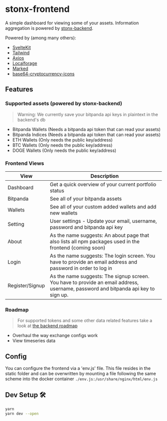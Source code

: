 # stonx-frontend

A simple dashboard for viewing some of your assets.
Information aggregation is powered by [stonx-backend](https://github.com/nicolaiort/stonx-backend).

Powered by (among many others):
* [SvelteKit](https://kit.svelte.dev/)
* [Tailwind](https://tailwindcss.com/)
* [Axios](https://axios-http.com/)
* [Localforage](https://localforage.github.io/localForage/)
* [Marked](https://marked.js.org/)
* [base64-cryptocurrency-icons](https://github.com/onramper/small-open-datasets/tree/master/base64-cryptocurrency-icons#readme)

## Features
### Supported assets (powered by stonx-backend)
> Warning: We currently save your bitpanda api keys in plaintext in the backend's db
* Bitpanda Wallets (Needs a bitpanda api token that can read your assets)
* Bitpanda Indices (Needs a bitpanda api token that can read your assets)
* ETH Wallets (Only needs the public key/address)
* BTC Wallets (Only needs the public key/address)
* DOGE Wallets (Only needs the public key/address)

### Frontend Views
| View | Description |
| - | - |
| Dashboard | Get a quick overview of your current portfolio status |
| Bitpanda | See all of your bitpanda assets |
| Wallets | See all of your custom added wallets and add new wallets |
| Setting | User settings - Update your email, username, password and bitpanda api key |
| About | As the name suggests: An about page that also lists all npm packages used in the frontend (coming soon) |
| Login | As the name suggests: The login screen. You have to provide an email address and password in order to log in |
| Register/Signup | As the name suggests: The signup screen. You have to provide an email address, username, password and bitpanda api key to sign up. |

### Roadmap
> For supported tokens and some other data related features take a look at [the backend roadmap](https://github.com/nicolaiort/stonx-backend#readme)

* Overhaul the way exchange configs work
* View timeseries data

## Config
You can configure the frontend via a 'env.js' file.
This file resides in the static folder and can be overwritten by mounting a file following the same scheme into the docker container `./env.js:/usr/share/nginx/html/env.js`

## Dev Setup 🛠
```bash
yarn
yarn dev --open
```